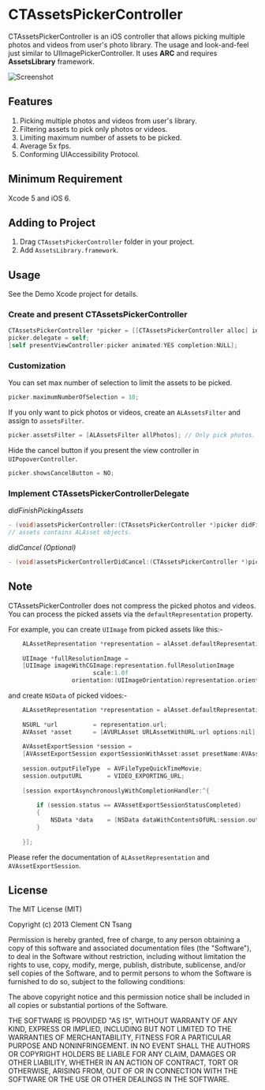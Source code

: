 # CTAssetsPickerController

CTAssetsPickerController is an iOS controller that allows picking multiple photos and videos from user's photo library. The usage and look-and-feel just similar to UIImagePickerController. It uses **ARC** and requires **AssetsLibrary** framework.

![Screenshot](https://raw.github.com/chiunam/CTAssetsPickerController/master/Screenshot.png "Screenshot")

## Features
1. Picking multiple photos and videos from user's library.
2. Filtering assets to pick only photos or videos.
3. Limiting maximum number of assets to be picked.
4. Average 5x fps.
5. Conforming UIAccessibility Protocol.

## Minimum Requirement
Xcode 5 and iOS 6.

## Adding to Project

1. Drag `CTAssetsPickerController` folder in your project.
2. Add `AssetsLibrary.framework`.

## Usage

See the Demo Xcode project for details.

### Create and present CTAssetsPickerController

```` objective-c
CTAssetsPickerController *picker = [[CTAssetsPickerController alloc] init];
picker.delegate = self;
[self presentViewController:picker animated:YES completion:NULL];
````

### Customization
You can set max number of selection to limit the assets to be picked.

```` objective-c
picker.maximumNumberOfSelection = 10;
````

If you only want to pick photos or videos, create an `ALAssetsFilter` and assign to `assetsFilter`.
```` objective-c
picker.assetsFilter = [ALAssetsFilter allPhotos]; // Only pick photos.
````    

Hide the cancel button if you present the view controller in `UIPopoverController`.
```` objective-c
picker.showsCancelButton = NO;
````

### Implement CTAssetsPickerControllerDelegate

*didFinishPickingAssets*
```` objective-c
- (void)assetsPickerController:(CTAssetsPickerController *)picker didFinishPickingAssets:(NSArray *)assets
// assets contains ALAsset objects.
````

*didCancel (Optional)*
```` objective-c
- (void)assetsPickerControllerDidCancel:(CTAssetsPickerController *)picker;
````

## Note
CTAssetsPickerController does not compress the picked photos and videos. You can process the picked assets via the `defaultRepresentation` property.

For example, you can create `UIImage` from picked assets like this:-

```` objective-c
    ALAssetRepresentation *representation = alAsset.defaultRepresentation;
    
    UIImage *fullResolutionImage =
    [UIImage imageWithCGImage:representation.fullResolutionImage
                        scale:1.0f
                  orientation:(UIImageOrientation)representation.orientation];
````

and create `NSData` of picked vidoes:-

```` objective-c
    ALAssetRepresentation *representation = alAsset.defaultRepresentation;
    
    NSURL *url          = representation.url;
    AVAsset *asset      = [AVURLAsset URLAssetWithURL:url options:nil];
    
    AVAssetExportSession *session =
    [AVAssetExportSession exportSessionWithAsset:asset presetName:AVAssetExportPresetLowQuality];
    
    session.outputFileType  = AVFileTypeQuickTimeMovie;
    session.outputURL       = VIDEO_EXPORTING_URL;
    
    [session exportAsynchronouslyWithCompletionHandler:^{
        
        if (session.status == AVAssetExportSessionStatusCompleted)
        {
            NSData *data    = [NSData dataWithContentsOfURL:session.outputURL];
        }
        
    }];

````
Please refer the documentation of `ALAssetRepresentation` and `AVAssetExportSession`.

## License

 The MIT License (MIT)
 
 Copyright (c) 2013 Clement CN Tsang
 
 Permission is hereby granted, free of charge, to any person obtaining a copy
 of this software and associated documentation files (the "Software"), to deal
 in the Software without restriction, including without limitation the rights
 to use, copy, modify, merge, publish, distribute, sublicense, and/or sell
 copies of the Software, and to permit persons to whom the Software is
 furnished to do so, subject to the following conditions:
 
 The above copyright notice and this permission notice shall be included in
 all copies or substantial portions of the Software.
 
 THE SOFTWARE IS PROVIDED "AS IS", WITHOUT WARRANTY OF ANY KIND, EXPRESS OR
 IMPLIED, INCLUDING BUT NOT LIMITED TO THE WARRANTIES OF MERCHANTABILITY,
 FITNESS FOR A PARTICULAR PURPOSE AND NONINFRINGEMENT. IN NO EVENT SHALL THE
 AUTHORS OR COPYRIGHT HOLDERS BE LIABLE FOR ANY CLAIM, DAMAGES OR OTHER
 LIABILITY, WHETHER IN AN ACTION OF CONTRACT, TORT OR OTHERWISE, ARISING FROM,
 OUT OF OR IN CONNECTION WITH THE SOFTWARE OR THE USE OR OTHER DEALINGS IN
 THE SOFTWARE.

